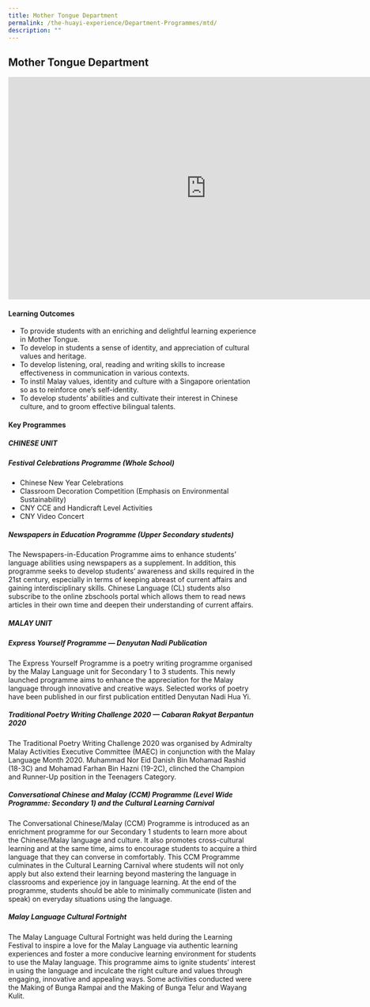 ```yaml
---
title: Mother Tongue Department
permalink: /the-huayi-experience/Department-Programmes/mtd/
description: ""
---
```

## Mother Tongue Department

<iframe allowfullscreen="true" height="450" width="800" frameborder="0" src="https://docs.google.com/presentation/d/e/2PACX-1vTeGInj8txV_Mp-78-2qA-wfVTDHBR-dlo5lAavr4YLa_26kjv7RT262ujCiyXTphfu9pdTAjPDEsO4/embed?start=false&amp;loop=false&amp;delayms=3000"></iframe>

#### Learning Outcomes

*   To provide students with an enriching and delightful learning experience in Mother Tongue.
*   To develop in students a sense of identity, and appreciation of cultural values and heritage.
*   To develop listening, oral, reading and writing skills to increase effectiveness in communication in various contexts.
*   To instil Malay values, identity and culture with a Singapore orientation so as to reinforce one’s self-identity.
*   To develop students’ abilities and cultivate their interest in Chinese culture, and to groom effective bilingual talents.

#### Key Programmes

##### CHINESE UNIT

##### Festival Celebrations Programme (Whole School)

*   Chinese New Year Celebrations
*   Classroom Decoration Competition (Emphasis on Environmental Sustainability)
*   CNY CCE and Handicraft Level Activities
*   CNY Video Concert

##### Newspapers in Education Programme (Upper Secondary students)

The Newspapers-in-Education Programme aims to enhance students’ language abilities using newspapers as a supplement. In addition, this programme seeks to develop students’ awareness and skills required in the 21st century, especially in terms of keeping abreast of current affairs and gaining interdisciplinary skills. Chinese Language (CL) students also subscribe to the online zbschools portal which allows them to read news articles in their own time and deepen their understanding of current affairs.

##### MALAY UNIT

##### Express Yourself Programme — Denyutan Nadi Publication

The Express Yourself Programme is a poetry writing programme organised by the Malay Language unit for Secondary 1 to 3 students. This newly launched programme aims to enhance the appreciation for the Malay language through innovative and creative ways. Selected works of poetry have been published in our first publication entitled Denyutan Nadi Hua Yi.

##### Traditional Poetry Writing Challenge 2020 — Cabaran Rakyat Berpantun 2020

The Traditional Poetry Writing Challenge 2020 was organised by Admiralty Malay Activities Executive Committee (MAEC) in conjunction with the Malay Language Month 2020. Muhammad Nor Eid Danish Bin Mohamad Rashid (18-3C) and Mohamad Farhan Bin Hazni (19-2C), clinched the Champion and Runner-Up position in the Teenagers Category.

##### Conversational Chinese and Malay (CCM) Programme (Level Wide Programme: Secondary 1) and the Cultural Learning Carnival

The Conversational Chinese/Malay (CCM) Programme is introduced as an enrichment programme for our Secondary 1 students to learn more about the Chinese/Malay language and culture. It also promotes cross-cultural learning and at the same time, aims to encourage students to acquire a third language that they can converse in comfortably. This CCM Programme culminates in the Cultural Learning Carnival where students will not only apply but also extend their learning beyond mastering the language in classrooms and experience joy in language learning. At the end of the programme, students should be able to minimally communicate (listen and speak) on everyday situations using the language.

##### Malay Language Cultural Fortnight

The Malay Language Cultural Fortnight was held during the Learning Festival to inspire a love for the Malay Language via authentic learning experiences and foster a more conducive learning environment for students to use the Malay language. This programme aims to ignite students’ interest in using the language and inculcate the right culture and values through engaging, innovative and appealing ways. Some activities conducted were the Making of Bunga Rampai and the Making of Bunga Telur and Wayang Kulit.